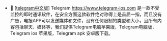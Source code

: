 - 👋 [[telegram中文版]](https://www.telegram-ios.com)
Telegram https://www.telegram-ios.com 是一款不受监控的即时通讯软件，在安全方面这款软件绝对称得上是首屈一指，而且没有广告，电报APP可以发送媒体和文件，没有任何限制的类型和大小，且所有内容包括聊天、媒体等，我们提供Telegram电脑苹果版，Telegram电脑版，Telegram ios 苹果版，Telegram apk 安卓版下载。

<!---
chenjiekkk/chenjiekkk is a ✨ special ✨ repository because its `README.md` (this file) appears on your GitHub profile.
You can click the Preview link to take a look at your changes.
--->
